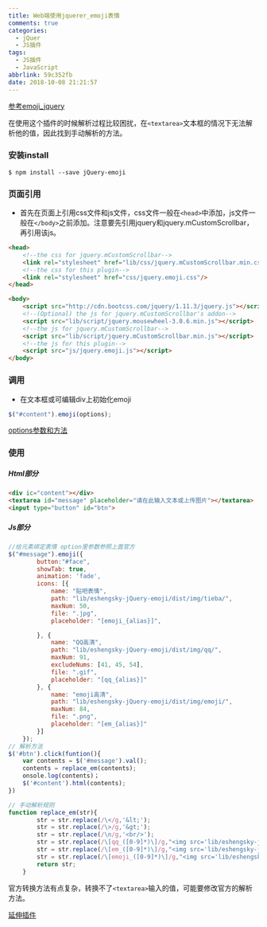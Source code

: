 ```yaml
---
title: Web端使用jquerer_emoji表情
comments: true
categories:
  - jQuer
  - JS插件
tags:
  - JS插件
  - JavaScript
abbrlink: 59c352fb
date: 2018-10-08 21:21:57
---
```


[参考emoji_jquery](https://github.com/eshengsky/jQuery-emoji)

在使用这个插件的时候解析过程比较困扰，在`<textarea>`文本框的情况下无法解析他的值，因此找到手动解析的方法。

### 安装install

```shell
$ npm install --save jQuery-emoji
```

### 页面引用

- 首先在页面上引用css文件和js文件，css文件一般在`<head>`中添加，js文件一般在`</body>`之前添加。注意要先引用jquery和jquery.mCustomScrollbar，再引用该js。

```html
<head>
    <!--the css for jquery.mCustomScrollbar-->
    <link rel="stylesheet" href="lib/css/jquery.mCustomScrollbar.min.css"/>
    <!--the css for this plugin-->
    <link rel="stylesheet" href="css/jquery.emoji.css"/>
</head>

<body>   
    <script src="http://cdn.bootcss.com/jquery/1.11.3/jquery.js"></script>
	<!--(Optional) the js for jquery.mCustomScrollbar's addon-->
	<script src="lib/script/jquery.mousewheel-3.0.6.min.js"></script>
	<!--the js for jquery.mCustomScrollbar-->
	<script src="lib/script/jquery.mCustomScrollbar.min.js"></script>
	<!--the js for this plugin-->
	<script src="js/jquery.emoji.js"></script>
</body>
```

### 调用

- 在文本框或可编辑div上初始化emoji

```javascript
$("#content").emoji(options);
```

[options参数和方法](http://eshengsky.github.io/jQuery-emoji/)

### 使用

##### Html部分

```html
<div ic="content"></div>
<textarea id="message" placeholder="请在此输入文本或上传图片"></textarea>
<input type="button" id="btn">
```

##### Js部分

```javascript
//给元素绑定表情 option里参数参照上面官方
$("#message").emoji({
        button:"#face",
        showTab: true,
        animation: 'fade',
        icons: [{
            name: "贴吧表情",
            path: "lib/eshengsky-jQuery-emoji/dist/img/tieba/",
            maxNum: 50,
            file: ".jpg",
            placeholder: "[emoji_{alias}]",

        }, {
            name: "QQ高清",
            path: "lib/eshengsky-jQuery-emoji/dist/img/qq/",
            maxNum: 91,
            excludeNums: [41, 45, 54],
            file: ".gif",
            placeholder: "[qq_{alias}]"
        }, {
            name: "emoji高清",
            path: "lib/eshengsky-jQuery-emoji/dist/img/emoji/",
            maxNum: 84,
            file: ".png",
            placeholder: "[em_{alias}]"
        }]
    });
// 解析方法
$('#btn').click(funtion(){
	var contents = $('#message').val();
	contents = replace_em(contents);
	onsole.log(contents)；
    $('#content').html(contents);
})

// 手动解析规则
function replace_em(str){
        str = str.replace(/\</g,'&lt;');
        str = str.replace(/\>/g,'&gt;');
        str = str.replace(/\n/g,'<br/>');
        str = str.replace(/\[qq_([0-9]*)\]/g,"<img src='lib/eshengsky-jQuery-emoji/dist/img/qq/$1.gif' />");
        str = str.replace(/\[em_([0-9]*)\]/g,"<img src='lib/eshengsky-jQuery-emoji/dist/img/emoji/$1.png'  />");
        str = str.replace(/\[emoji_([0-9]*)\]/g,"<img src='lib/eshengsky-jQuery-emoji/dist/img/tieba/$1.jpg' />");
        return str;
    }
```

官方转换方法有点复杂，转换不了`<textarea>`输入的值，可能要修改官方的解析方法。

[延伸插件](https://github.com/li914/emoji_jQuery)